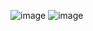 ![image](https://user-images.githubusercontent.com/64300383/132614431-461f3caf-465e-40b1-aabb-924da5ee517d.png)
![image](https://user-images.githubusercontent.com/64300383/132614567-743792c6-0563-4ec2-8bc1-4e5661799451.png)
